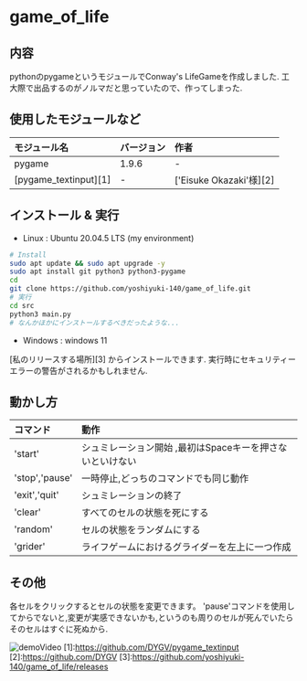 game_of_life
===

内容
---

pythonのpygameというモジュールでConway's LifeGameを作成しました.
工大際で出品するのがノルマだと思っていたので、作ってしまった.

使用したモジュールなど
---

| モジュール名 | バージョン | 作者 | 
| :---------------- | :---- | :------------------------ |   
| pygame            | 1.9.6 | -                         |
| [pygame_textinput][1]  | -     | ['Eisuke Okazaki'様][2]   |

インストール & 実行
---

- Linux : Ubuntu 20.04.5 LTS (my environment)

```sh
# Install
sudo apt update && sudo apt upgrade -y
sudo apt install git python3 python3-pygame
cd
git clone https://github.com/yoshiyuki-140/game_of_life.git
# 実行
cd src
python3 main.py
# なんかほかにインストールするべきだったような...
```

- Windows : windows 11

[私のリリースする場所][3]
からインストールできます.
実行時にセキュリティーエラーの警告がされるかもしれません.

動かし方
---

| コマンド | 動作 |
| :------------ | :------------------------------------------- |
| 'start' | シュミレーション開始 ,最初はSpaceキーを押さないといけない |
| 'stop','pause'  | 一時停止,どっちのコマンドでも同じ動作 |
| 'exit','quit' | シュミレーションの終了 |
| 'clear'           | すべてのセルの状態を死にする |
| 'random'| セルの状態をランダムにする | 
| 'grider' | ライフゲームにおけるグライダーを左上に一つ作成|

その他
---
各セルをクリックするとセルの状態を変更できます。
'pause'コマンドを使用してからでないと,変更が実感できないかも,というのも周りのセルが死んでいたら
そのセルはすぐに死ぬから.

![demoVideo](https://github.com/yoshiyuki-140/game_of_life/blob/main/docs/demo.gif)
[1]:https://github.com/DYGV/pygame_textinput
[2]:https://github.com/DYGV
[3]:https://github.com/yoshiyuki-140/game_of_life/releases
